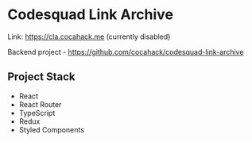 # Codesquad Link Archive

Link: https://cla.cocahack.me (currently disabled)

Backend project - https://github.com/cocahack/codesquad-link-archive

## Project Stack

- React
- React Router
- TypeScript
- Redux
- Styled Components
